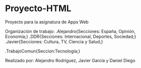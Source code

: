 # Proyecto-HTML
Proyecto para la asignatura de Apps Web

Organización de trabajo:
.Alejandro{Secciones: España, Opinión, Economia;}
.DDR{Secciones: Internacional, Deportes, Sociedad;}
.Javier{Secciones: Cultura, TV, Ciencia y Salud;}

.TrabajoComun{Seccion:Tecnología;}

<!--Requisitos: 
- Utilizar etiquetas estructurales.
- Utilizar etiquetas de sección.
- Mínimo 4 artículos.
- Navegador principal en cada html(se puede copiar de la branch master)-->


Realizado por: Alejandro Rodríguez, Javier García y Daniel Diego
